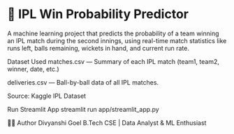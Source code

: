 # 🏏 IPL Win Probability Predictor

A machine learning project that predicts the probability of a team winning an IPL match during the second innings, using real-time match statistics like runs left, balls remaining, wickets in hand, and current run rate.



Dataset Used
matches.csv — Summary of each IPL match (team1, team2, winner, date, etc.)

deliveries.csv — Ball-by-ball data of all IPL matches.

Source: Kaggle IPL Dataset


Run Streamlit App
streamlit run app/streamlit_app.py



👩‍💻 Author
Divyanshi Goel
B.Tech CSE | Data Analyst & ML Enthusiast

